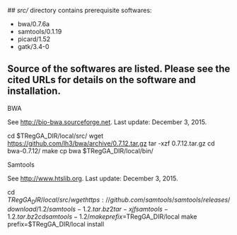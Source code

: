 *## src/* directory contains prerequisite softwares:
- bwa/0.7.6a
- samtools/0.1.19
- picard/1.52
- gatk/3.4-0

## Source of the softwares are listed. Please see the cited URLs for details on the software and installation.

BWA

See http://bio-bwa.sourceforge.net. Last update: December 3, 2015.

cd $TRegGA_DIR/local/src/
wget https://github.com/lh3/bwa/archive/0.7.12.tar.gz
tar -xzf 0.7.12.tar.gz
cd bwa-0.7.12/
make
cp bwa $TRegGA_DIR/local/bin/

Samtools

See http://www.htslib.org. Last update: December 3, 2015.

cd $TRegGA_DIR/local/src/
wget https://github.com/samtools/samtools/releases/download/1.2/samtools-1.2.tar.bz2
tar -xjf samtools-1.2.tar.bz2
cd samtools-1.2/
make prefix=$TRegGA_DIR/local
make prefix=$TRegGA_DIR/local install


